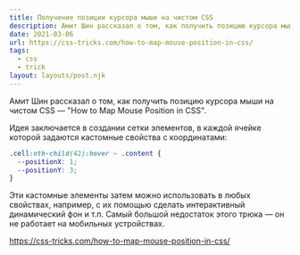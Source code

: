 ```yaml
---
title: Получение позиции курсора мыши на чистом CSS
description: Амит Шин рассказал о том, как получить позицию курсора мыши на чистом CSS
date: 2021-03-06
url: https://css-tricks.com/how-to-map-mouse-position-in-css/
tags:
  - css
  - trick
layout: layouts/post.njk
---
```

Амит Шин рассказал о том, как получить позицию курсора мыши на чистом CSS — "How to Map Mouse Position in CSS".

Идея заключается в создании сетки элементов, в каждой ячейке которой задаются кастомные свойства с координатами:

```css
.cell:nth-child(42):hover ~ .content {
  --positionX: 1;
  --positionY: 3;
}
```

Эти кастомные элементы затем можно использовать в любых свойствах, например, с их помощью сделать интерактивный динамический фон и т.п. Самый большой недостаток этого трюка — он не работает на мобильных устройствах.

https://css-tricks.com/how-to-map-mouse-position-in-css/

